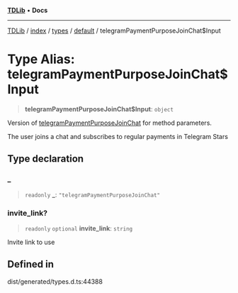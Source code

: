 [**TDLib**](../../../../../../README.md) • **Docs**

***

[TDLib](../../../../../../modules.md) / [index](../../../../../README.md) / [types](../../../README.md) / [default](../README.md) / telegramPaymentPurposeJoinChat$Input

# Type Alias: telegramPaymentPurposeJoinChat$Input

> **telegramPaymentPurposeJoinChat$Input**: `object`

Version of [telegramPaymentPurposeJoinChat](telegramPaymentPurposeJoinChat.md) for method parameters.

The user joins a chat and subscribes to regular payments in Telegram Stars

## Type declaration

### \_

> `readonly` **\_**: `"telegramPaymentPurposeJoinChat"`

### invite\_link?

> `readonly` `optional` **invite\_link**: `string`

Invite link to use

## Defined in

dist/generated/types.d.ts:44388
